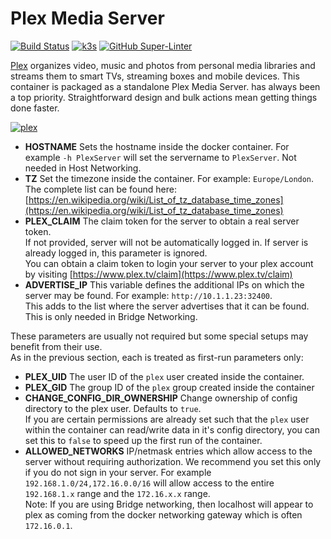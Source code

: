 # Plex Media Server

[![Build Status](https://jenkins.tino.sh/buildStatus/icon?job=k8s.plex%2Fmaster)](https://jenkins.tino.sh/job/k8s.plex/job/master/)
[![k3s](https://img.shields.io/badge/run%20on%20-Raspberry%20Pi-red)](https://github.com/tinoschroeter/k8s.homelab)
[![GitHub Super-Linter](https://github.com/tinoschroeter/k8s.plex/workflows/Lint%20Code%20Base/badge.svg)](https://github.com/tinoschroeter/k8s.plex/actions/workflows/linter.yml)

[Plex](https://plex.tv) organizes video, music and photos from personal media libraries and streams them to smart TVs, streaming boxes and mobile devices. This container is packaged as a standalone Plex Media Server. has always been a top priority. Straightforward design and bulk actions mean getting things done faster.


[![plex](http://the-gadgeteer.com/wp-content/uploads/2015/10/plex-logo-e1446990678679.png)](https://plex.tv)

- **HOSTNAME** Sets the hostname inside the docker container. For example `-h PlexServer` will set the servername to `PlexServer`. Not needed in Host Networking.
- **TZ** Set the timezone inside the container.  For example: `Europe/London`.  The complete list can be found here: [https://en.wikipedia.org/wiki/List_of_tz_database_time_zones](https://en.wikipedia.org/wiki/List_of_tz_database_time_zones)
- **PLEX_CLAIM** The claim token for the server to obtain a real server token.  
  If not provided, server will not be automatically logged in.  If server is already logged in, this parameter is ignored.  
  You can obtain a claim token to login your server to your plex account by visiting [https://www.plex.tv/claim](https://www.plex.tv/claim)
- **ADVERTISE_IP** This variable defines the additional IPs on which the server may be found.  For example: `http://10.1.1.23:32400`.  
  This adds to the list where the server advertises that it can be found.  This is only needed in Bridge Networking.

These parameters are usually not required but some special setups may benefit from their use.  
As in the previous section, each is treated as first-run parameters only:

- **PLEX_UID** The user ID of the `plex` user created inside the container.
- **PLEX_GID** The group ID of the `plex` group created inside the container
- **CHANGE_CONFIG_DIR_OWNERSHIP** Change ownership of config directory to the plex user.  Defaults to `true`.  
  If you are certain permissions are already set such that the `plex` user within the container can read/write data in it's config directory, 
  you can set this to `false` to speed up the first run of the container.
- **ALLOWED_NETWORKS** IP/netmask entries which allow access to the server without requiring authorization. We recommend you set this only if you do not sign in your server.
  For example `192.168.1.0/24,172.16.0.0/16` will allow access to the entire `192.168.1.x` range and the `172.16.x.x` range.  
  Note: If you are using Bridge networking, then localhost will appear to plex as coming from the docker networking gateway which is often `172.16.0.1`.
